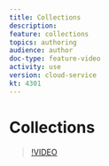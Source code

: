 ```yaml
---
title: Collections
description: 
feature: collections
topics: authoring
audience: author
doc-type: feature-video
activity: use
version: cloud-service
kt: 4301
---
```


# Collections

>[!VIDEO](https://video.tv.adobe.com/v/32053/?quality=12&learn=on&hidetitle=true)
